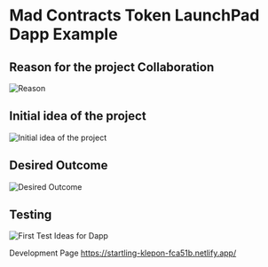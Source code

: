 # Mad Contracts Token LaunchPad Dapp Example

## Reason for the project Collaboration




![Reason](https://raw.githubusercontent.com/ArielRin/MericaFkYeahCa/master/bored.gif)

## Initial idea of the project

![Initial idea of the project](https://raw.githubusercontent.com/ArielRin/MericaFkYeahCa/master/projectideas.gif)

## Desired Outcome

![Desired Outcome](https://raw.githubusercontent.com/ArielRin/MericaFkYeahCa/master/outcome.gif)


## Testing

![First Test Ideas for Dapp](https://raw.githubusercontent.com/ArielRin/MericaFkYeahCa/master/dappimage.png)


Development Page https://startling-klepon-fca51b.netlify.app/
